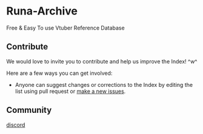 # Runa-Archive
Free &amp; Easy To use Vtuber Reference Database

## Contribute
We would love to invite you to contribute and help us improve the Index! ^w^

Here are a few ways you can get involved:
- Anyone can suggest changes or corrections to the Index by editing the list using pull request or [make a new issues](https://github.com/kekuwi/Runa-Archive/issues/new).

## Community
[discord](https://discord.gg/GdfHVZ6Z33) 
